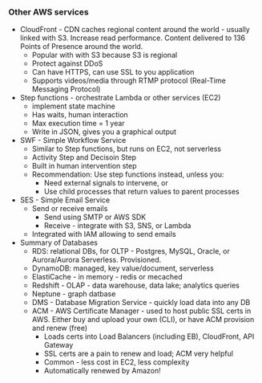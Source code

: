### Other AWS services
- CloudFront - CDN caches regional content around the world - usually linked with S3. Increase read performance. Content delivered to 136 Points of Presence around the world.
  - Popular with with S3 because S3 is regional
  - Protect against DDoS
  - Can have HTTPS, can use SSL to you application
  - Supports videos/media through RTMP protocol (Real-Time Messaging Protocol)
- Step functions - orchestrate Lambda or other services (EC2)
  - implement state machine
  - Has waits, human interaction
  - Max execution time = 1 year
  - Write in JSON, gives you a graphical output
- SWF - Simple Workflow Service
  - Similar to Step functions, but runs on EC2, not serverless
  - Activity Step and Decisoin Step
  - Built in human intervention step
  - Recommendation: Use step functions instead, unless you:
    - Need external signals to intervene, or 
	- Use child processes that return values to parent processes
- SES - Simple Email Service
  - Send or receive emails
    - Send using SMTP or AWS SDK
	- Receive - integrate with S3, SNS, or Lambda
  - Integrated with IAM allowing to send emails
- Summary of Databases
  - RDS: relational DBs, for OLTP - Postgres, MySQL, Oracle, or Aurora/Aurora Serverless. Provisioned.
  - DynamoDB: managed, key value/document, serverless
  - ElastiCache - in memory - redis or mecached
  - Redshift - OLAP - data warehouse, data lake; analytics queries
  - Neptune - graph datbase
  - DMS - Database Migration Service - quickly load data into any DB
  - ACM - AWS Certificate Manager - used to host public SSL certs in AWS. Either buy and upload your own (CLI), or have ACM provision and renew (free)
    - Loads certs into Load Balancers (including EB), CloudFront, API Gateway
    - SSL certs are a pain to renew and load; ACM very helpful
	- Common - less cost in EC2, less complexity
	- Automatically renewed by Amazon!
